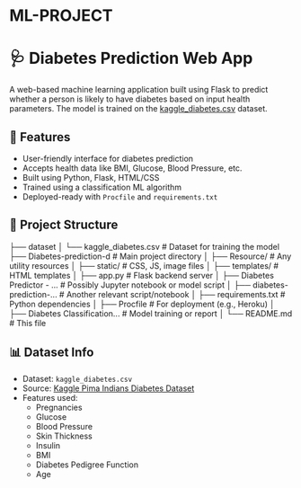 # ML-PROJECT
# 🩺 Diabetes Prediction Web App

A web-based machine learning application built using Flask to predict whether a person is likely to have diabetes based on input health parameters. The model is trained on the [kaggle_diabetes.csv](dataset/kaggle_diabetes.csv) dataset.

## 🚀 Features

- User-friendly interface for diabetes prediction
- Accepts health data like BMI, Glucose, Blood Pressure, etc.
- Built using Python, Flask, HTML/CSS
- Trained using a classification ML algorithm
- Deployed-ready with `Procfile` and `requirements.txt`

## 📁 Project Structure
├── dataset
│ └── kaggle_diabetes.csv # Dataset for training the model
├── Diabetes-prediction-d # Main project directory
│ ├── Resource/ # Any utility resources
│ ├── static/ # CSS, JS, image files
│ ├── templates/ # HTML templates
│ ├── app.py # Flask backend server
│ ├── Diabetes Predictor - ... # Possibly Jupyter notebook or model script
│ ├── diabetes-prediction-... # Another relevant script/notebook
│ ├── requirements.txt # Python dependencies
│ ├── Procfile # For deployment (e.g., Heroku)
│ ├── Diabetes Classification... # Model training or report
│ └── README.md # This file

## 📊 Dataset Info

- Dataset: `kaggle_diabetes.csv`
- Source: [Kaggle Pima Indians Diabetes Dataset](https://www.kaggle.com/datasets/uciml/pima-indians-diabetes-database)
- Features used:
  - Pregnancies
  - Glucose
  - Blood Pressure
  - Skin Thickness
  - Insulin
  - BMI
  - Diabetes Pedigree Function
  - Age

